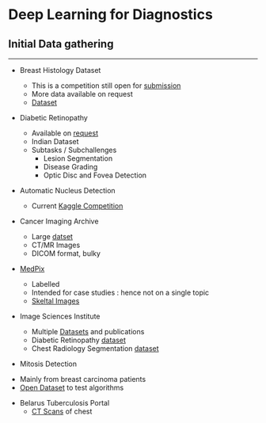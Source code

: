# Deep Learning for Diagnostics
## Initial Data gathering
-----

* Breast Histology Dataset
  - This is a competition still open for [submission](https://iciar2018-challenge.grand-challenge.org/dataset/) 
  - More data available on request
  - [Dataset](https://rdm.inesctec.pt/dataset/nis-2017-003)
  
* Diabetic Retinopathy
  - Available on [request](https://idrid.grand-challenge.org/)
  - Indian Dataset
  - Subtasks / Subchallenges
    - Lesion Segmentation
    - Disease Grading
    - Optic Disc and Fovea Detection

* Automatic Nucleus Detection
  - Current [Kaggle Competition](https://www.kaggle.com/c/data-science-bowl-2018)

* Cancer Imaging Archive
  - Large [datset](http://www.cancerimagingarchive.net/#collections-list)
  - CT/MR Images
  - DICOM format, bulky
  
* [MedPix](https://medpix.nlm.nih.gov)
  - Labelled
  - Intended for case studies : hence not on a single topic
  - [Skeltal Images](https://medpix.nlm.nih.gov/topiclist) 

* Image Sciences Institute
  - Multiple [Datasets](https://www.isi.uu.nl/Research/Databases/) and publications
  - Diabetic Retinopathy [dataset](https://www.isi.uu.nl/Research/Databases/DRIVE/index.html)
  - Chest Radiology Segmentation [dataset](https://www.isi.uu.nl/Research/Databases/SCR/)
  
 * Mitosis Detection
  - Mainly from breast carcinoma patients
  - [Open Dataset](http://amida13.isi.uu.nl/?q=node/3) to test algorithms
  
* Belarus Tuberculosis Portal
  - [CT Scans](http://tuberculosis.by/?page_id=24) of chest
  

 

